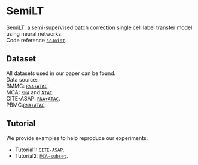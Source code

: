 # SemiLT
SemiLT: a semi-supervised batch correction single cell label transfer model using neural networks.<br>
Code reference [`scJoint`](https://github.com/SydneyBioX/scJoint).

## Dataset
All datasets used in our paper can be found.<br>
Data source: <br>
BMMC: [`RNA+ATAC`](https://www.ncbi.nlm.nih.gov/geo/query/acc.cgi?acc=GSE194122).<br>
MCA: [`RNA`](https://tabula-muris.ds.czbiohub.org/) and [`ATAC`](https://atlas.gs.washington.edu/mouse-atac/).<br>
CITE-ASAP: [`RNA+ATAC`](https://github.com/SydneyBioX/scJoint).<br>
PBMC:[`RNA+ATAC`](https://stuartlab.org/signac/articles/pbmc_vignette).

## Tutorial
We provide examples to help reproduce our experiments.<br>
* Tutorial1: [`CITE-ASAP`](https://github.com/Gut2Sdu/SemiLT/blob/main/tutorial/CITE-seq%20and%20ASAP-seq%20integration%20using%20SemiLT.ipynb).<br>
* Tutorial2: [`MCA-subset`](https://github.com/Gut2Sdu/SemiLT/blob/main/tutorial/MCA-subset%20dataset%20integration%20using%20SemiLT.ipynb).<br>
